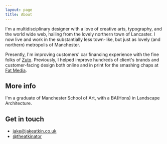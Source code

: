 ```yaml
---
layout: page
title: About
---
```


<p class="lead">I'm a multidisciplinary designer with a love of creative arts, typography, and the world wide web, hailing from the lovely northern town of Lancaster. I now live and work in the substantially less town-like, but just as lovely (and northern) metropolis of Manchester.</p>

Presently, I'm improving customers' car financing experience with the fine folks of [Zuto][1]. Previously, I helped improve hundreds of client's brands and customer-facing design both online and in print for the smashing chaps at [Fat Media][2].

## More info

I'm a graduate of Manchester School of Art, with a BA(Hons) in Landscape Architecture. 

## Get in touch

* [jake@jakeatkin.co.uk][3]
* [@theatkinator][4]


[1]: https://www.zuto.com
[2]: https://www.fatmedia.co.uk
[3]: mailto:jake@jakeatkin.co.uk
[4]: https://twitter.com/TheAtkinator
